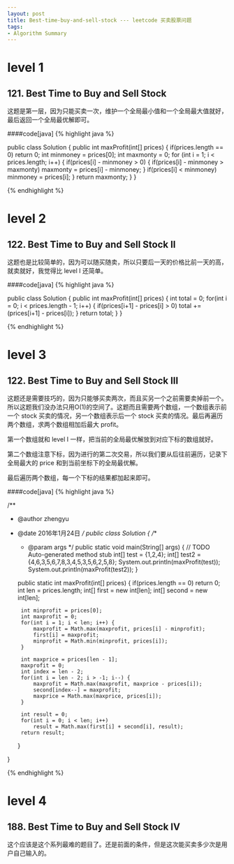 ```yaml
---
layout: post
title: Best-time-buy-and-sell-stock --- leetcode 买卖股票问题
tags:
- Algorithm Summary
---
```


# level 1 
## 121. Best Time to Buy and Sell Stock

这题是第一层，因为只能买卖一次，维护一个全局最小值和一个全局最大值就好，最后返回一个全局最优解即可。

####code[java]
{% highlight java %}

public class Solution {
    public int maxProfit(int[] prices) {
        if(prices.length == 0)
            return 0;
        int minmoney = prices[0];
        int maxmonty = 0;
        for (int i = 1; i < prices.length; i++) {
            if(prices[i] - minmoney > 0) {
                if(prices[i] - minmoney > maxmonty)
                    maxmonty = prices[i] - minmoney;
            }
            if(prices[i] < minmoney)
                minmoney = prices[i];
        }
        return maxmonty;
    }
}

{% endhighlight %}


# level 2
## 122. Best Time to Buy and Sell Stock II

这题也是比较简单的，因为可以随买随卖，所以只要后一天的价格比前一天的高，就卖就好，我觉得比 level I 还简单。

####code[java]
{% highlight java %}

public class Solution {
    public int maxProfit(int[] prices) {
        int total = 0;
        for(int i = 0; i < prices.length - 1; i++) {
            if(prices[i+1] - prices[i] > 0)
                total += (prices[i+1] - prices[i]);
        }
        return total;
    }
}

{% endhighlight %}

# level 3
## 122. Best Time to Buy and Sell Stock III

这题还是需要技巧的，因为只能够买卖两次，而且买另一个之前需要卖掉前一个。所以这题我们没办法只用O(1)的空间了。这题而且需要两个数组，一个数组表示前一个 stock 买卖的情况，另一个数组表示后一个 stock 买卖的情况。最后再遍历两个数组，求两个数组相加后最大 profit。

第一个数组就和 level I 一样，把当前的全局最优解放到对应下标的数组就好。

第二个数组注意下标，因为进行的第二次交易，所以我们要从后往前遍历，记录下全局最大的 price 和到当前坐标下的全局最优解。

最后遍历两个数组，每一个下标的结果都加起来即可。

####code[java]
{% highlight java %}

/**
 * @author zhengyu
 * @date 2016年1月24日
 */
public class Solution {
    /**
     * @param args
     */
    public static void main(String[] args) {
        // TODO Auto-generated method stub
        int[] test = {1,2,4};
        int[] test2 = {4,6,3,5,6,7,8,3,4,5,3,5,6,2,5,8};
        System.out.println(maxProfit(test));
        System.out.println(maxProfit(test2));
    }
    
    public static int maxProfit(int[] prices) {
        if(prices.length == 0)
            return 0;
        int len = prices.length;
        int[] first = new int[len];
        int[] second = new int[len];
        
        int minprofit = prices[0];
        int maxprofit = 0;
        for(int i = 1; i < len; i++) {
            maxprofit = Math.max(maxprofit, prices[i] - minprofit);
            first[i] = maxprofit;
            minprofit = Math.min(minprofit, prices[i]);
        }
        
        int maxprice = prices[len - 1];
        maxprofit = 0;
        int index = len - 2;
        for(int i = len - 2; i > -1; i--) {
            maxprofit = Math.max(maxprofit, maxprice - prices[i]);
            second[index--] = maxprofit;
            maxprice = Math.max(maxprice, prices[i]);
        }
        
        int result = 0;
        for(int i = 0; i < len; i++) 
            result = Math.max(first[i] + second[i], result);
        return result;
    }

}

{% endhighlight %}

# level 4
## 188. Best Time to Buy and Sell Stock IV

这个应该是这个系列最难的题目了。还是前面的条件，但是这次能买卖多少次是用户自己输入的。

